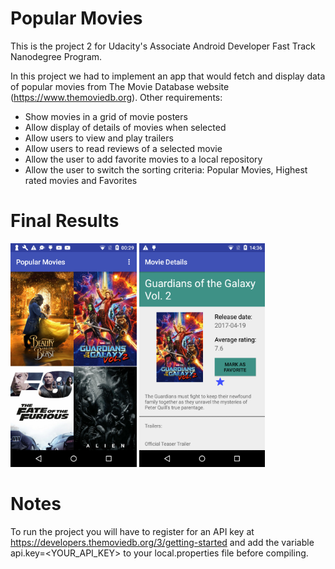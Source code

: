 # Popular Movies

This is the project 2 for Udacity's Associate Android Developer Fast Track Nanodegree Program.

In this project we had to implement an app that would fetch and display data of popular movies from The Movie Database website (https://www.themoviedb.org). Other requirements:

* Show movies in a grid of movie posters
* Allow display of details of movies when selected
* Allow users to view and play trailers
* Allow users to read reviews of a selected movie
* Allow the user to add favorite movies to a local repository
* Allow the user to switch the sorting criteria: Popular Movies, Highest rated movies and Favorites

# Final Results

<img src="https://github.com/DavisJP/PopularMovies/blob/master/device-2017-05-19-002937.png" width="40%" height="40%"> <img src="https://github.com/DavisJP/PopularMovies/blob/master/device-2017-08-13-143620.png" width="40%" height="40%">

# Notes

To run the project you will have to register for an API key at https://developers.themoviedb.org/3/getting-started and add the variable api.key=<YOUR_API_KEY> to your local.properties file before compiling.
